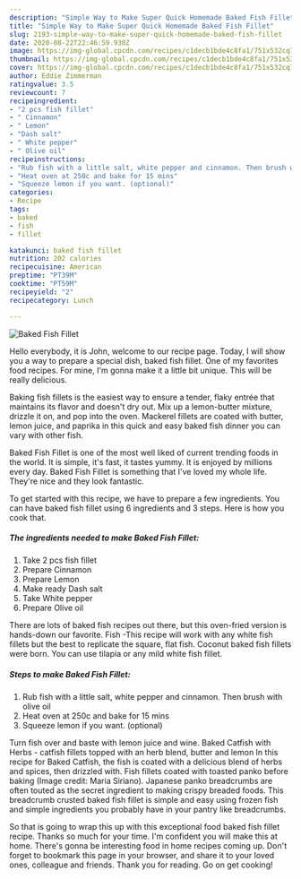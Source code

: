 ```yaml
---
description: "Simple Way to Make Super Quick Homemade Baked Fish Fillet"
title: "Simple Way to Make Super Quick Homemade Baked Fish Fillet"
slug: 2193-simple-way-to-make-super-quick-homemade-baked-fish-fillet
date: 2020-08-22T22:46:59.930Z
image: https://img-global.cpcdn.com/recipes/c1decb1bde4c8fa1/751x532cq70/baked-fish-fillet-recipe-main-photo.jpg
thumbnail: https://img-global.cpcdn.com/recipes/c1decb1bde4c8fa1/751x532cq70/baked-fish-fillet-recipe-main-photo.jpg
cover: https://img-global.cpcdn.com/recipes/c1decb1bde4c8fa1/751x532cq70/baked-fish-fillet-recipe-main-photo.jpg
author: Eddie Zimmerman
ratingvalue: 3.5
reviewcount: 7
recipeingredient:
- "2 pcs fish fillet"
- " Cinnamon"
- " Lemon"
- "Dash salt"
- " White pepper"
- " Olive oil"
recipeinstructions:
- "Rub fish with a little salt, white pepper and cinnamon. Then brush with olive oil"
- "Heat oven at 250c and bake for 15 mins"
- "Squeeze lemon if you want. (optional)"
categories:
- Recipe
tags:
- baked
- fish
- fillet

katakunci: baked fish fillet 
nutrition: 202 calories
recipecuisine: American
preptime: "PT39M"
cooktime: "PT59M"
recipeyield: "2"
recipecategory: Lunch

---
```



![Baked Fish Fillet](https://img-global.cpcdn.com/recipes/c1decb1bde4c8fa1/751x532cq70/baked-fish-fillet-recipe-main-photo.jpg)

Hello everybody, it is John, welcome to our recipe page. Today, I will show you a way to prepare a special dish, baked fish fillet. One of my favorites food recipes. For mine, I'm gonna make it a little bit unique. This will be really delicious.

Baking fish fillets is the easiest way to ensure a tender, flaky entrée that maintains its flavor and doesn&#39;t dry out. Mix up a lemon-butter mixture, drizzle it on, and pop into the oven. Mackerel fillets are coated with butter, lemon juice, and paprika in this quick and easy baked fish dinner you can vary with other fish.

Baked Fish Fillet is one of the most well liked of current trending foods in the world. It is simple, it's fast, it tastes yummy. It is enjoyed by millions every day. Baked Fish Fillet is something that I've loved my whole life. They're nice and they look fantastic.


To get started with this recipe, we have to prepare a few ingredients. You can have baked fish fillet using 6 ingredients and 3 steps. Here is how you cook that.

<!--inarticleads1-->

##### The ingredients needed to make Baked Fish Fillet:

1. Take 2 pcs fish fillet
1. Prepare  Cinnamon
1. Prepare  Lemon
1. Make ready Dash salt
1. Take  White pepper
1. Prepare  Olive oil


There are lots of baked fish recipes out there, but this oven-fried version is hands-down our favorite. Fish -This recipe will work with any white fish fillets but the best to replicate the square, flat fish. Coconut baked fish fillets were born. You can use tilapia or any mild white fish fillet. 

<!--inarticleads2-->

##### Steps to make Baked Fish Fillet:

1. Rub fish with a little salt, white pepper and cinnamon. Then brush with olive oil
1. Heat oven at 250c and bake for 15 mins
1. Squeeze lemon if you want. (optional)


Turn fish over and baste with lemon juice and wine. Baked Catfish with Herbs - catfish fillets topped with an herb blend, butter and lemon In this recipe for Baked Catfish, the fish is coated with a delicious blend of herbs and spices, then drizzled with. Fish fillets coated with toasted panko before baking (Image credit: Maria Siriano). Japanese panko breadcrumbs are often touted as the secret ingredient to making crispy breaded foods. This breadcrumb crusted baked fish fillet is simple and easy using frozen fish and simple ingredients you probably have in your pantry like breadcrumbs. 

So that is going to wrap this up with this exceptional food baked fish fillet recipe. Thanks so much for your time. I'm confident you will make this at home. There's gonna be interesting food in home recipes coming up. Don't forget to bookmark this page in your browser, and share it to your loved ones, colleague and friends. Thank you for reading. Go on get cooking!
